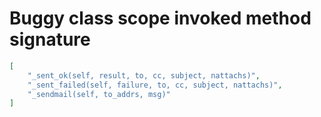 # Buggy class scope invoked method signature

```json
[
    "_sent_ok(self, result, to, cc, subject, nattachs)",
    "_sent_failed(self, failure, to, cc, subject, nattachs)",
    "_sendmail(self, to_addrs, msg)"
]
```
